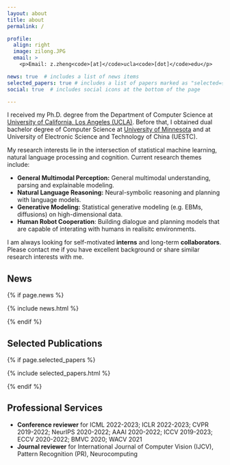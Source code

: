 ```yaml
---
layout: about
title: about
permalink: /

profile:
  align: right
  image: zilong.JPG
  email: >
    <p>Email: z.zheng<code>[at]</code>ucla<code>[dot]</code>edu</p>

news: true  # includes a list of news items
selected_papers: true # includes a list of papers marked as "selected={true}"
social: true  # includes social icons at the bottom of the page

---
```

I received my Ph.D. degree from the Department of Computer Science at [University of California, Los Angeles (UCLA)](https://www.cs.ucla.edu/). 
Before that, I obtained dual bachelor degree of Computer Science at [University of Minnesota](https://twin-cities.umn.edu/) and at University of Electronic Science and Technology of China (UESTC). 

My research interests lie in the intersection of statistical machine learning, natural language processing and cognition. Current research themes include:
- **General Multimodal Perception:** General multimodal understanding, parsing and explainable modeling.
- **Natural Language Reasoning:** Neural-symbolic reasoning and planning with language models.
- **Generative Modeling:** Statistical generative modeling (e.g. EBMs, diffusions) on high-dimensional data.
- **Human Robot Cooperation**: Building dialogue and planning models that are capable of interating with humans in realisitc environments.

I am always looking for self-motivated **interns** and long-term **collaborators**. Please contact me if you have excellent background or share similar research interests with me.


<div id="news" class="section_break"></div>

## News

{% if page.news %}
<!-- <div id="news" class="post"> -->
  {% include news.html %}
<!-- </div> -->
{% endif %}

<div id="publications" class="section_break"></div>

## Selected Publications

{% if page.selected_papers %}
<!-- <div id="publications" class="post"> -->
  {% include selected_papers.html %}
<!-- </div> -->
{% endif %}


<div id="services" class="section_break"></div>

## Professional Services

- <b>Conference reviewer</b> for ICML 2022-2023; ICLR 2022-2023; CVPR 2019-2022; NeurIPS 2020-2022; AAAI 2020-2022; ICCV 2019-2023; ECCV 2020-2022; BMVC 2020; WACV 2021
- <b>Journal reviewer</b> for International Journal of Computer Vision (IJCV), Pattern Recognition (PR), Neurocomputing

